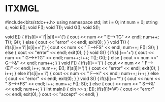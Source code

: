 # ITXMGL
#include<bits/stdc++.h>
using namespace std;
int i = 0;
int num = 0;
string s;
void E();
void F();
void T();
void G();
void S();

void E()
{
    if(s[i]=='i'||s[i]=='(')
    {
        cout << num << " E-->TG" << endl;
        num++;
        T();
        G();
    }
    else
    {
        cout << "error" << endl;
        exit(0);
    }
}
void T()
{
    if(s[i]=='i'||s[i]=='(')
    {
        cout << num << " T-->FS" << endl;
        num++;
        F();
        S();
    }
    else
    {
        cout << "error" << endl;
        exit(0);
    }
}
void G()
{
    if(s[i]=='+')
    {
        cout << num << " G-->+TG" << endl;
        num++;
        i++;
        T();
        G();
    }
    else
    {
        cout << num <<" G-->&" << endl;
        num++;
    }
}
void F()
{
    if(s[i]=='(')
    {
        cout << num << " F-->(E)" << endl;
        i++;
        num++;
        E();
        if(s[i]!=')')
        {
            cout << "error" << endl;
            exit(0);
        }
        i++;
    }
    else if(s[i]=='i')
    {
        cout << num << " F-->i" << endl;
        num++;
        i++;
    }
    else
    {
        cout << "error" << endl;
        exit(0);
    }
}
void S()
{
    if(s[i]=='*')
    {
        cout << num << " S-->*FS" << endl;
        i++;
        num++;
        F();
        S();
    }
    else
    {
        cout << num << " S-->&" << endl;
        num++;
    }
}
int main()
{
    cin >> s;
    E();
    if(s[i]!='#')
    {
        cout << "error" << endl;
        exit(0);
    }
    cout << "accept" << endl;
}
